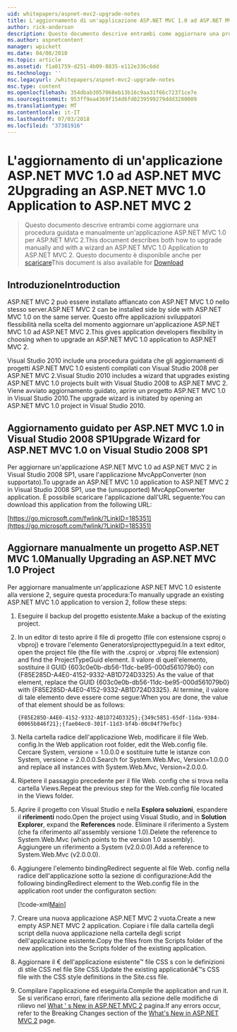 ```yaml
---
uid: whitepapers/aspnet-mvc2-upgrade-notes
title: L'aggiornamento di un'applicazione ASP.NET MVC 1.0 ad ASP.NET MVC 2 | Microsoft Docs
author: rick-anderson
description: Questo documento descrive entrambi come aggiornare una procedura guidata e manualmente un'applicazione ASP.NET MVC 1.0 per ASP.NET MVC 2. Questo documento è disponibile anche per d...
ms.author: aspnetcontent
manager: wpickett
ms.date: 04/08/2010
ms.topic: article
ms.assetid: f1a01759-d251-4b09-8835-e112e336c6dd
ms.technology: ''
msc.legacyurl: /whitepapers/aspnet-mvc2-upgrade-notes
msc.type: content
ms.openlocfilehash: 354dbab3057068eb13b16c9aa31f66c72371ce7e
ms.sourcegitcommit: 953ff9ea4369f154d6fd0239599279ddd3280009
ms.translationtype: MT
ms.contentlocale: it-IT
ms.lasthandoff: 07/03/2018
ms.locfileid: "37381916"
---
```

<a name="upgrading-an-aspnet-mvc-10-application-to-aspnet-mvc-2"></a><span data-ttu-id="98998-104">L'aggiornamento di un'applicazione ASP.NET MVC 1.0 ad ASP.NET MVC 2</span><span class="sxs-lookup"><span data-stu-id="98998-104">Upgrading an ASP.NET MVC 1.0 Application to ASP.NET MVC 2</span></span>
====================
> <span data-ttu-id="98998-105">Questo documento descrive entrambi come aggiornare una procedura guidata e manualmente un'applicazione ASP.NET MVC 1.0 per ASP.NET MVC 2.</span><span class="sxs-lookup"><span data-stu-id="98998-105">This document describes both how to upgrade manually and with a wizard an ASP.NET MVC 1.0 Application to ASP.NET MVC 2.</span></span> <span data-ttu-id="98998-106">Questo documento è disponibile anche per [scaricare](https://download.microsoft.com/download/F/1/6/F16F9AF9-8EF4-4845-BC97-639791D5699C/MVC2-Upgrade-Notes.pdf)</span><span class="sxs-lookup"><span data-stu-id="98998-106">This document is also available for [Download](https://download.microsoft.com/download/F/1/6/F16F9AF9-8EF4-4845-BC97-639791D5699C/MVC2-Upgrade-Notes.pdf)</span></span>


## <a name="introduction"></a><span data-ttu-id="98998-107">Introduzione</span><span class="sxs-lookup"><span data-stu-id="98998-107">Introduction</span></span>

<span data-ttu-id="98998-108">ASP.NET MVC 2 può essere installato affiancato con ASP.NET MVC 1.0 nello stesso server.</span><span class="sxs-lookup"><span data-stu-id="98998-108">ASP.NET MVC 2 can be installed side by side with ASP.NET MVC 1.0 on the same server.</span></span> <span data-ttu-id="98998-109">Questo offre applicazioni sviluppatori flessibilità nella scelta del momento aggiornare un'applicazione ASP.NET MVC 1.0 ad ASP.NET MVC 2.</span><span class="sxs-lookup"><span data-stu-id="98998-109">This gives application developers flexibility in choosing when to upgrade an ASP.NET MVC 1.0 application to ASP.NET MVC 2.</span></span>

<span data-ttu-id="98998-110">Visual Studio 2010 include una procedura guidata che gli aggiornamenti di progetti ASP.NET MVC 1.0 esistenti compilati con Visual Studio 2008 per ASP.NET MVC 2.</span><span class="sxs-lookup"><span data-stu-id="98998-110">Visual Studio 2010 includes a wizard that upgrades existing ASP.NET MVC 1.0 projects built with Visual Studio 2008 to ASP.NET MVC 2.</span></span> <span data-ttu-id="98998-111">Viene avviato aggiornamento guidato, aprire un progetto ASP.NET MVC 1.0 in Visual Studio 2010.</span><span class="sxs-lookup"><span data-stu-id="98998-111">The upgrade wizard is initiated by opening an ASP.NET MVC 1.0 project in Visual Studio 2010.</span></span>

## <a name="upgrade-wizard-for-aspnet-mvc-10-on-visual-studio-2008-sp1"></a><span data-ttu-id="98998-112">Aggiornamento guidato per ASP.NET MVC 1.0 in Visual Studio 2008 SP1</span><span class="sxs-lookup"><span data-stu-id="98998-112">Upgrade Wizard for ASP.NET MVC 1.0 on Visual Studio 2008 SP1</span></span>

<span data-ttu-id="98998-113">Per aggiornare un'applicazione ASP.NET MVC 1.0 ad ASP.NET MVC 2 in Visual Studio 2008 SP1, usare l'applicazione MvcAppConverter (non supportato).</span><span class="sxs-lookup"><span data-stu-id="98998-113">To upgrade an ASP.NET MVC 1.0 application to ASP.NET MVC 2 in Visual Studio 2008 SP1, use the (unsupported) MvcAppConverter application.</span></span> <span data-ttu-id="98998-114">È possibile scaricare l'applicazione dall'URL seguente:</span><span class="sxs-lookup"><span data-stu-id="98998-114">You can download this application from the following URL:</span></span>

[https://go.microsoft.com/fwlink/?LinkID=185351](https://go.microsoft.com/fwlink/?LinkID=185351)

## <a name="manually-upgrading-an-aspnet-mvc-10-project"></a><span data-ttu-id="98998-115">Aggiornare manualmente un progetto ASP.NET MVC 1.0</span><span class="sxs-lookup"><span data-stu-id="98998-115">Manually Upgrading an ASP.NET MVC 1.0 Project</span></span>

<span data-ttu-id="98998-116">Per aggiornare manualmente un'applicazione ASP.NET MVC 1.0 esistente alla versione 2, seguire questa procedura:</span><span class="sxs-lookup"><span data-stu-id="98998-116">To manually upgrade an existing ASP.NET MVC 1.0 application to version 2, follow these steps:</span></span>

1. <span data-ttu-id="98998-117">Eseguire il backup del progetto esistente.</span><span class="sxs-lookup"><span data-stu-id="98998-117">Make a backup of the existing project.</span></span>
2. <span data-ttu-id="98998-118">In un editor di testo aprire il file di progetto (file con estensione csproj o vbproj) e trovare l'elemento Generators\projecttypeguid.</span><span class="sxs-lookup"><span data-stu-id="98998-118">In a text editor, open the project file (the file with the .csproj or .vbproj file extension) and find the ProjectTypeGuid element.</span></span> <span data-ttu-id="98998-119">Il valore di quell'elemento, sostituire il GUID {603c0e0b-db56-11dc-be95-000d561079b0} con {F85E285D-A4E0-4152-9332-AB1D724D3325}.</span><span class="sxs-lookup"><span data-stu-id="98998-119">As the value of that element, replace the GUID {603c0e0b-db56-11dc-be95-000d561079b0} with {F85E285D-A4E0-4152-9332-AB1D724D3325}.</span></span> <span data-ttu-id="98998-120">Al termine, il valore di tale elemento deve essere come segue:</span><span class="sxs-lookup"><span data-stu-id="98998-120">When you are done, the value of that element should be as follows:</span></span> 

    `{F85E285D-A4E0-4152-9332-AB1D724D3325};{349c5851-65df-11da-9384-00065b846f21};{fae04ec0-301f-11d3-bf4b-00c04f79efbc}`
3. <span data-ttu-id="98998-121">Nella cartella radice dell'applicazione Web, modificare il file Web. config.</span><span class="sxs-lookup"><span data-stu-id="98998-121">In the Web application root folder, edit the Web.config file.</span></span> <span data-ttu-id="98998-122">Cercare System, versione = 1.0.0.0 e sostituire tutte le istanze con System, versione = 2.0.0.0.</span><span class="sxs-lookup"><span data-stu-id="98998-122">Search for System.Web.Mvc, Version=1.0.0.0 and replace all instances with System.Web.Mvc, Version=2.0.0.0.</span></span>
4. <span data-ttu-id="98998-123">Ripetere il passaggio precedente per il file Web. config che si trova nella cartella Views.</span><span class="sxs-lookup"><span data-stu-id="98998-123">Repeat the previous step for the Web.config file located in the Views folder.</span></span>
5. <span data-ttu-id="98998-124">Aprire il progetto con Visual Studio e nella **Esplora soluzioni**, espandere il **riferimenti** nodo.</span><span class="sxs-lookup"><span data-stu-id="98998-124">Open the project using Visual Studio, and in **Solution Explorer**, expand the **References** node.</span></span> <span data-ttu-id="98998-125">Eliminare il riferimento a System (che fa riferimento all'assembly versione 1.0).</span><span class="sxs-lookup"><span data-stu-id="98998-125">Delete the reference to System.Web.Mvc (which points to the version 1.0 assembly).</span></span> <span data-ttu-id="98998-126">Aggiungere un riferimento a System (v2.0.0.0).</span><span class="sxs-lookup"><span data-stu-id="98998-126">Add a reference to System.Web.Mvc (v2.0.0.0).</span></span>
6. <span data-ttu-id="98998-127">Aggiungere l'elemento bindingRedirect seguente al file Web. config nella radice dell'applicazione sotto la sezione di configurazione:</span><span class="sxs-lookup"><span data-stu-id="98998-127">Add the following bindingRedirect element to the Web.config file in the application root under the configuraton section:</span></span>   

    [!code-xml[Main](aspnet-mvc2-upgrade-notes/samples/sample1.xml)]
7. <span data-ttu-id="98998-128">Creare una nuova applicazione ASP.NET MVC 2 vuota.</span><span class="sxs-lookup"><span data-stu-id="98998-128">Create a new empty ASP.NET MVC 2 application.</span></span> <span data-ttu-id="98998-129">Copiare i file dalla cartella degli script della nuova applicazione nella cartella degli script dell'applicazione esistente.</span><span class="sxs-lookup"><span data-stu-id="98998-129">Copy the files from the Scripts folder of the new application into the Scripts folder of the existing application.</span></span>
8. <span data-ttu-id="98998-130">Aggiornare il € dell'applicazione esistente™ file CSS s con le definizioni di stile CSS nel file Site CSS.</span><span class="sxs-lookup"><span data-stu-id="98998-130">Update the existing applicationâ€™s CSS file with the CSS style definitions in the Site.css file.</span></span>
9. <span data-ttu-id="98998-131">Compilare l'applicazione ed eseguirla.</span><span class="sxs-lookup"><span data-stu-id="98998-131">Compile the application and run it.</span></span> <span data-ttu-id="98998-132">Se si verificano errori, fare riferimento alla sezione delle modifiche di rilievo nel [What ' s New in ASP.NET MVC 2](https://go.microsoft.com/fwlink/?LinkID=185038) pagina.</span><span class="sxs-lookup"><span data-stu-id="98998-132">If any errors occur, refer to the Breaking Changes section of the [What's New in ASP.NET MVC 2](https://go.microsoft.com/fwlink/?LinkID=185038) page.</span></span>

